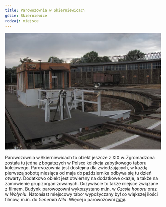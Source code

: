 ```yaml
---
title: Parowozownia w Skierniewicach
gdzie: Skierniewice
rodzaj: miejsce
---
```

![Parowozownia w Skierniewicach](/foto/plenery/skierniewice-parowozownia.jpg)

Parowozownia w Skierniewicach to obiekt jeszcze z XIX w. Zgromadzona została tu jedna z bogatszych w Polsce kolekcja zabytkowego taboru kolejowego. Parowozownia jest dostępna dla zwiedzających, w każdą pierwszą sobotę miesiąca od maja do października odbywa się tu dzień otwarty. Dodatkowo obiekt jest otwierany na dodatkowe okazje, a także na zamówienie grup zorganizowanych. Oczywiście to także miejsce związane z filmem. Budynki parowozowni wykorzystano m.in. w *Czasie honoru* oraz w *Wołyniu*. Natomiast miejscowy tabor wypożyczany był do większej ilości filmów, m.in. do *Generała Nila*. Więcej o parowozowni [*tutaj*](http://www.psmk.org.pl/).